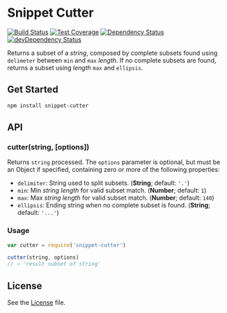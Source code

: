 # Snippet Cutter
[![Build Status](https://travis-ci.org/grindcode/snippet-cutter.svg)](https://travis-ci.org/grindcode/snippet-cutter) [![Test Coverage](https://codeclimate.com/github/grindcode/snippet-cutter/badges/coverage.svg)](https://codeclimate.com/github/grindcode/snippet-cutter/coverage) [![Dependency Status](https://david-dm.org/grindcode/snippet-cutter.svg)](https://david-dm.org/grindcode/snippet-cutter) [![devDependency Status](https://david-dm.org/grindcode/snippet-cutter/dev-status.svg)](https://david-dm.org/grindcode/snippet-cutter#info=devDependencies)

Returns a subset of a _string_, composed by complete subsets found using `delimeter` between `min` and `max` _length_. If no complete subsets are found, returns a subset using _length_ `max` and `ellipsis`.

## Get Started
```bash
npm install snippet-cutter
```

## API
### cutter(string, [options])
Returns `string` processed. The `options` parameter is optional, but must be an Object if specified, containing zero or more of the following properties:
* `delimiter`: String used to split subsets. (**String**; default: `'.'`)
* `min`: Min _string length_ for valid subset match. (**Number**; default: `1`)
* `max`: Max _string length_ for valid subset match. (**Number**; default: `140`)
* `ellipsis`: Ending string when no complete subset is found. (**String**; default: `'...'`)

### Usage
```javascript
var cutter = require('snippet-cutter')

cutter(string, options)
// → 'result subset of string'
```

## License
See the [License](LICENSE) file.
